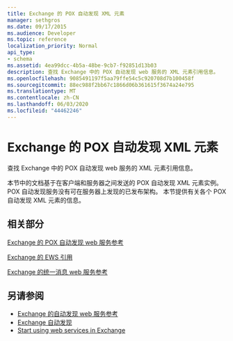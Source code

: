 ```yaml
---
title: Exchange 的 POX 自动发现 XML 元素
manager: sethgros
ms.date: 09/17/2015
ms.audience: Developer
ms.topic: reference
localization_priority: Normal
api_type:
- schema
ms.assetid: 4ea99dcc-4b5a-48be-9cb7-f92851d13b03
description: 查找 Exchange 中的 POX 自动发现 web 服务的 XML 元素引用信息。
ms.openlocfilehash: 9085491197f5aa79ffe54c5c920708d7b100458f
ms.sourcegitcommit: 88ec988f2bb67c1866d06b361615f3674a24e795
ms.translationtype: MT
ms.contentlocale: zh-CN
ms.lasthandoff: 06/03/2020
ms.locfileid: "44462246"
---
```

# <a name="pox-autodiscover-xml-elements-for-exchange"></a>Exchange 的 POX 自动发现 XML 元素

查找 Exchange 中的 POX 自动发现 web 服务的 XML 元素引用信息。
  
本节中的文档基于在客户端和服务器之间发送的 POX 自动发现 XML 元素实例。 POX 自动发现服务没有可在服务器上发现的已发布架构。 本节提供有关各个 POX 自动发现 XML 元素的信息。
  
## <a name="related-sections"></a>相关部分
<a name="bk_RelatedSections"> </a>

[Exchange 的 POX 自动发现 web 服务参考](pox-autodiscover-web-service-reference-for-exchange.md)
  
[Exchange 的 EWS 引用](ews-reference-for-exchange.md)
  
[Exchange 的统一消息 web 服务参考](unified-messaging-web-service-reference-for-exchange.md)
  
## <a name="see-also"></a>另请参阅

- [Exchange 的自动发现 web 服务参考](autodiscover-web-service-reference-for-exchange.md)
- [Exchange 自动发现](../exchange-web-services/autodiscover-for-exchange.md)
- [Start using web services in Exchange](../exchange-web-services/start-using-web-services-in-exchange.md)
    

